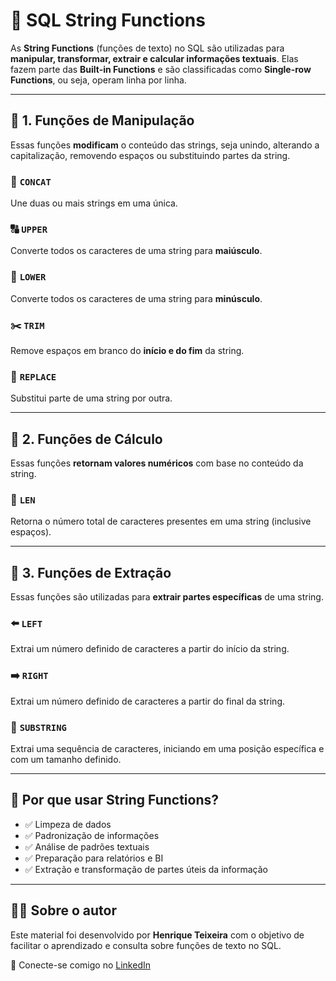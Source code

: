 # 📌 SQL String Functions

As **String Functions** (funções de texto) no SQL são utilizadas para **manipular, transformar, extrair e calcular informações textuais**. Elas fazem parte das **Built-in Functions** e são classificadas como **Single-row Functions**, ou seja, operam linha por linha.

---

## 🔧 1. Funções de Manipulação

Essas funções **modificam** o conteúdo das strings, seja unindo, alterando a capitalização, removendo espaços ou substituindo partes da string.

### 🔗 `CONCAT`
Une duas ou mais strings em uma única.

### 🔠 `UPPER`
Converte todos os caracteres de uma string para **maiúsculo**.

### 🔡 `LOWER`
Converte todos os caracteres de uma string para **minúsculo**.

### ✂️ `TRIM`
Remove espaços em branco do **início e do fim** da string.

### 🔁 `REPLACE`
Substitui parte de uma string por outra.

---

## 🧮 2. Funções de Cálculo

Essas funções **retornam valores numéricos** com base no conteúdo da string.

### 🔢 `LEN`
Retorna o número total de caracteres presentes em uma string (inclusive espaços).

---

## 🧩 3. Funções de Extração

Essas funções são utilizadas para **extrair partes específicas** de uma string.

### ⬅️ `LEFT`
Extrai um número definido de caracteres a partir do início da string.

### ➡️ `RIGHT`
Extrai um número definido de caracteres a partir do final da string.

### 🧷 `SUBSTRING`
Extrai uma sequência de caracteres, iniciando em uma posição específica e com um tamanho definido.

---

## 🧠 Por que usar String Functions?

- ✅ Limpeza de dados
- ✅ Padronização de informações
- ✅ Análise de padrões textuais
- ✅ Preparação para relatórios e BI
- ✅ Extração e transformação de partes úteis da informação

---

## 👨‍💻 Sobre o autor

Este material foi desenvolvido por **Henrique Teixeira** com o objetivo de facilitar o aprendizado e consulta sobre funções de texto no SQL.

📎 Conecte-se comigo no [LinkedIn](https://www.linkedin.com/in/henrique-teixeira24)
